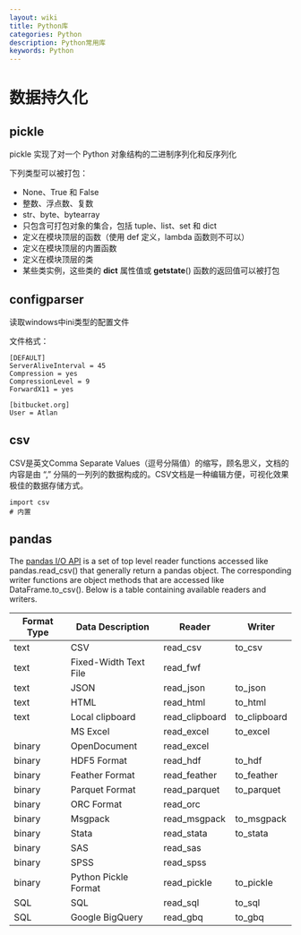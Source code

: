 ```yaml
---
layout: wiki
title: Python库
categories: Python
description: Python常用库
keywords: Python 
---
```


# 数据持久化
## pickle
pickle 实现了对一个 Python 对象结构的二进制序列化和反序列化

下列类型可以被打包：
- None、True 和 False
- 整数、浮点数、复数
- str、byte、bytearray
- 只包含可打包对象的集合，包括 tuple、list、set 和 dict
- 定义在模块顶层的函数（使用 def 定义，lambda 函数则不可以）
- 定义在模块顶层的内置函数
- 定义在模块顶层的类
- 某些类实例，这些类的 __dict__ 属性值或 __getstate__() 函数的返回值可以被打包

## configparser
读取windows中ini类型的配置文件

文件格式：
```
[DEFAULT]
ServerAliveInterval = 45
Compression = yes
CompressionLevel = 9
ForwardX11 = yes
  
[bitbucket.org]
User = Atlan
```

## csv
CSV是英文Comma Separate Values（逗号分隔值）的缩写，顾名思义，文档的内容是由 “,” 分隔的一列列的数据构成的。CSV文档是一种编辑方便，可视化效果极佳的数据存储方式。
```
import csv
# 内置

```

## pandas
The [pandas I/O API](https://pandas.pydata.org/pandas-docs/stable/user_guide/io.html) is a set of top level reader functions accessed like pandas.read_csv() that generally return a pandas object. The corresponding writer functions are object methods that are accessed like DataFrame.to_csv(). Below is a table containing available readers and writers.

|Format Type|Data Description|Reader|Writer|
|----|----|----|----|
|text| CSV| read_csv|to_csv|
|text|Fixed-Width Text File|read_fwf|
|text|JSON|read_json|to_json|
|text|HTML|read_html|to_html|
|text|Local clipboard|read_clipboard|to_clipboard|
| |MS Excel|read_excel|to_excel|
|binary|OpenDocument|read_excel|
|binary|HDF5 Format|read_hdf|to_hdf|
|binary|Feather Format|read_feather|to_feather|
|binary|Parquet Format|read_parquet|to_parquet|
|binary|ORC Format|read_orc|
|binary|Msgpack|read_msgpack|to_msgpack|
|binary|Stata|read_stata|to_stata|
|binary|SAS|read_sas|
|binary|SPSS|read_spss|
|binary|Python Pickle Format|read_pickle| to_pickle|
|SQL|SQL|read_sql|to_sql|
|SQL|Google BigQuery|read_gbq|to_gbq|
